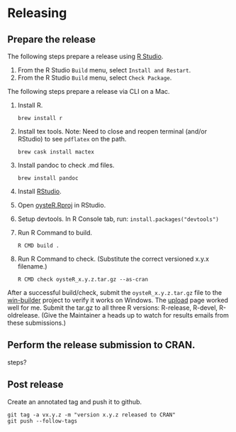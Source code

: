 Releasing
=========

Prepare the release
-------------------

  The following steps prepare a release using [R Studio](https://rstudio.com/products/rstudio/download/#download).
  1. From the R Studio `Build` menu, select `Install and Restart`.
  2. From the R Studio `Build` menu, select `Check Package`.

  The following steps prepare a release via CLI on a Mac.

  1. Install R.

         brew install r

  2. Install tex tools. Note: Need to close and reopen terminal (and/or RStudio) to see `pdflatex` on the path.

         brew cask install mactex

  3. Install pandoc to check .md files.

         brew install pandoc

  4. Install [RStudio](https://rstudio.com/products/rstudio/download/#download).

  5. Open [oysteR.Rproj](../oysteR.Rproj) in RStudio.

  6. Setup devtools.
   In R Console tab, run: `install.packages("devtools")`

  7. Run R Command to build.

         R CMD build .

  8. Run R Command to check. (Substitute the correct versioned x.y.x filename.)

         R CMD check oysteR_x.y.z.tar.gz --as-cran

  After a successful build/check, submit the `oysteR_x.y.z.tar.gz` file to the [win-builder](https://win-builder.r-project.org/) project to verify it works on Windows. The [upload](https://win-builder.r-project.org/upload.aspx) page worked well for me. Submit the tar.gz to all three R versions: R-release, R-devel, R-oldrelease. (Give the Maintainer a heads up to watch for  results emails from these submissions.)

Perform the release submission to CRAN.
---------------------------------------
  steps?

Post release
------------
  Create an annotated tag and push it to github.

    git tag -a vx.y.z -m "version x.y.z released to CRAN"
    git push --follow-tags
